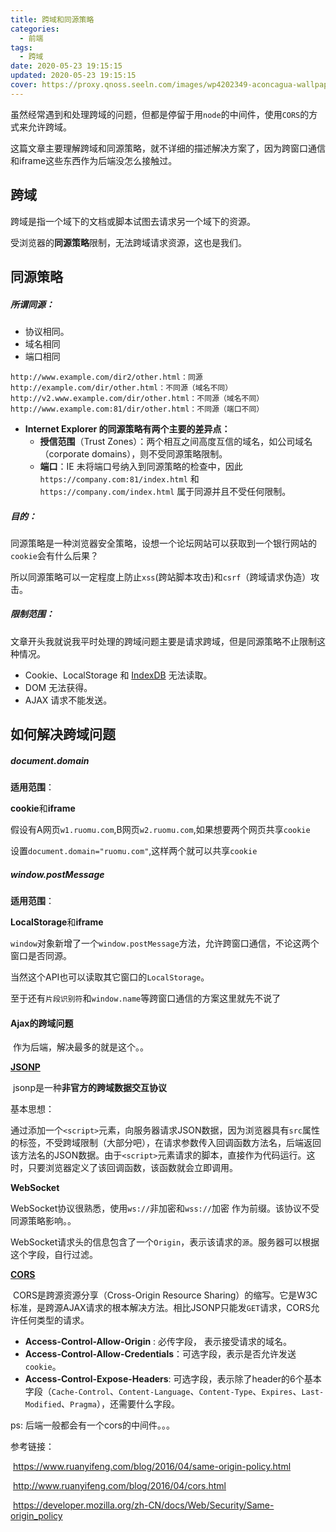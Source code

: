 ```yaml
---
title: 跨域和同源策略
categories:
  - 前端
tags:
  - 跨域
date: 2020-05-23 19:15:15
updated: 2020-05-23 19:15:15
cover: https://proxy.qnoss.seeln.com/images/wp4202349-aconcagua-wallpapers.jpg
---
```


虽然经常遇到和处理跨域的问题，但都是停留于用`node`的中间件，使用`CORS`的方式来允许跨域。

这篇文章主要理解跨域和同源策略，就不详细的描述解决方案了，因为跨窗口通信和iframe这些东西作为后端没怎么接触过。

## 跨域

跨域是指一个域下的文档或脚本试图去请求另一个域下的资源。

受浏览器的**同源策略**限制，无法跨域请求资源，这也是我们。

## 同源策略

##### 所谓同源：

- 协议相同。
- 域名相同
- 端口相同

```
http://www.example.com/dir2/other.html：同源
http://example.com/dir/other.html：不同源（域名不同）
http://v2.www.example.com/dir/other.html：不同源（域名不同）
http://www.example.com:81/dir/other.html：不同源（端口不同）
```

- **Internet Explorer 的同源策略有两个主要的差异点：**
  - **授信范围**（Trust Zones）：两个相互之间高度互信的域名，如公司域名（corporate domains），则不受同源策略限制。
  - **端口**：IE 未将端口号纳入到同源策略的检查中，因此 `https://company.com:81/index.html` 和 `https://company.com/index.html` 属于同源并且不受任何限制。

##### 目的：

同源策略是一种浏览器安全策略，设想一个论坛网站可以获取到一个银行网站的`cookie`会有什么后果？

所以同源策略可以一定程度上防止`xss`(跨站脚本攻击)和`csrf`（跨域请求伪造）攻击。

##### 限制范围：

文章开头我就说我平时处理的跨域问题主要是请求跨域，但是同源策略不止限制这种情况。

-  Cookie、LocalStorage 和 [IndexDB](https://www.ruanyifeng.com/blog/2018/07/indexeddb.html) 无法读取。
-  DOM 无法获得。
-  AJAX 请求不能发送。



<!--more-->

## 如何解决跨域问题

##### document.domain

**适用范围**：

**cookie**和**iframe**

假设有A网页`w1.ruomu.com`,B网页`w2.ruomu.com`,如果想要两个网页共享`cookie`

设置`document.domain="ruomu.com"`,这样两个就可以共享`cookie`



##### window.postMessage

**适用范围**：

**LocalStorage**和**iframe**

`window`对象新增了一个`window.postMessage`方法，允许跨窗口通信，不论这两个窗口是否同源。

当然这个API也可以读取其它窗口的`LocalStorage`。



至于还有`片段识别符`和`window.name`等跨窗口通信的方案这里就先不说了



#### Ajax的跨域问题

​	作为后端，解决最多的就是这个。。

[**JSONP**](https://www.cnblogs.com/dowinning/archive/2012/04/19/json-jsonp-jquery.html)

​	jsonp是一种**非官方的跨域数据交互协议**

基本思想：

​	通过添加一个`<script>`元素，向服务器请求JSON数据，因为浏览器具有`src`属性的标签，不受跨域限制（大部分吧），在请求参数传入回调函数方法名，后端返回该方法名的JSON数据。由于`<script>`元素请求的脚本，直接作为代码运行。这时，只要浏览器定义了该回调函数，该函数就会立即调用。



**WebSocket**

​	WebSocket协议很熟悉，使用`ws://`非加密和`wss://`加密 作为前缀。该协议不受同源策略影响。。

​	WebSocket请求头的信息包含了一个`Origin`，表示该请求的`源`。服务器可以根据这个字段，自行过滤。



[**CORS**](http://www.ruanyifeng.com/blog/2016/04/cors.html)

​	CORS是跨源资源分享（Cross-Origin Resource Sharing）的缩写。它是W3C标准，是跨源AJAX请求的根本解决方法。相比JSONP只能发`GET`请求，CORS允许任何类型的请求。

- **Access-Control-Allow-Origin** : 必传字段， 表示接受请求的域名。
- **Access-Control-Allow-Credentials**：可选字段，表示是否允许发送`cookie`。
- **Access-Control-Expose-Headers**: 可选字段，表示除了header的6个基本字段（`Cache-Control`、`Content-Language`、`Content-Type`、`Expires`、`Last-Modified`、`Pragma`），还需要什么字段。

ps: 后端一般都会有一个cors的中间件。。。

参考链接：

​	https://www.ruanyifeng.com/blog/2016/04/same-origin-policy.html

​	http://www.ruanyifeng.com/blog/2016/04/cors.html

​	https://developer.mozilla.org/zh-CN/docs/Web/Security/Same-origin_policy
